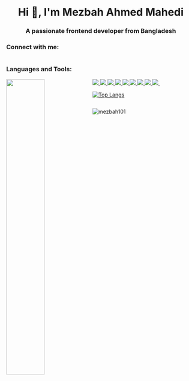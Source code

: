 <h1 align="center">Hi 👋, I'm Mezbah Ahmed Mahedi</h1>
<h3 align="center">A passionate frontend developer from Bangladesh</h3>



<h3 align="left">Connect with me:</h3>
<p align="left">
</p>


<img> 
<h3 align="left">Languages and Tools:</h3>
<!-- Git--><a href="https://git-scm.com/"><img src="https://img.shields.io/badge/git-%23F05033.svg?style=for-the-badge&logo=git&logoColor=white"> </a>
<!-- HTML5--><a href="https://html.com/"><img src="https://img.shields.io/badge/html5-%23E34F26.svg?style=for-the-badge&logo=html5&logoColor=white"> </a>
<!-- CSS3--><a href="https://css-tricks.com/"><img src="https://img.shields.io/badge/css3-%231572B6.svg?style=for-the-badge&logo=css3&logoColor=white"> </a>
<!-- BOOTSTRAP--><a href="https://getbootstrap.com/docs/5.1/getting-started/introduction/"><img src="https://img.shields.io/badge/bootstrap-%23563D7C.svg?style=for-the-badge&logo=bootstrap&logoColor=white"> </a>
<!-- TAILWIND--><a href="https://tailwindcss.com/"><img src="https://img.shields.io/badge/tailwindcss-%2338B2AC.svg?style=for-the-badge&logo=tailwind-css&logoColor=white"> </a>
<!-- JS--><a href="https://www.javascript.com/"><img src="https://img.shields.io/badge/javascript-%23323330.svg?style=for-the-badge&logo=javascript&logoColor=%23F7DF1E"> </a>
<!-- React--><a href="https://git-scm.com/"><img src="https://img.shields.io/badge/react-%2320232a.svg?style=for-the-badge&logo=react&logoColor=%2361DAFB"> </a>
<!-- C++--><a href="https://git-scm.com/"><img src="https://img.shields.io/badge/c++-%2300599C.svg?style=for-the-badge&logo=c%2B%2B&logoColor=white"> </a>
<!-- Java--><a href="https://git-scm.com/"><img src="https://img.shields.io/badge/java-%23ED8B00.svg?style=for-the-badge&logo=java&logoColor=white"> </a> </img>

<img>
<img align="left" width="45%" src="https://github-readme-stats.vercel.app/api?username=mezbah101&show_icons=true&theme=dracula"/>

[![Top Langs](https://github-readme-stats.vercel.app/api/top-langs/?username=mezbah101&layout=compact&theme=tokyonight)](https://github.com/anuraghazra/github-readme-stats)

<img>

<p align="left"> <img src="https://komarev.com/ghpvc/?username=mezbah101&label=Profile%20views&color=0e75b6&style=flat" alt="mezbah101" /> </p>

